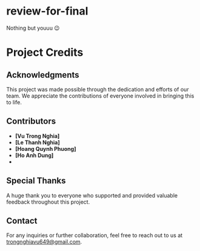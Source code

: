 # review-for-final
Nothing but youuu 😉
# Project Credits

## Acknowledgments
This project was made possible through the dedication and efforts of our team. We appreciate the contributions of everyone involved in bringing this to life.

## Contributors
- **[Vu Trong Nghia]** 
- **[Le Thanh Nghia]** 
- **[Hoang Quynh Phuong]** 
- **[Ho Anh Dung]** 
- 

## Special Thanks
A huge thank you to everyone who supported and provided valuable feedback throughout this project.

## Contact
For any inquiries or further collaboration, feel free to reach out to us at trongnghiavu649@gmail.com.

